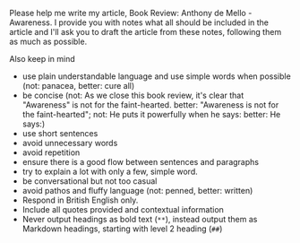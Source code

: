 
Please help me write my article, Book Review: Anthony de Mello - Awareness. I provide you with notes what all should be included in the article and I'll ask you to draft the article from these notes, following them as much as possible.

Also keep in mind
- use plain understandable language and use simple words when possible (not: panacea, better: cure all)
- be concise (not: As we close this book review, it's clear that "Awareness" is not for the faint-hearted. better: "Awareness is not for the faint-hearted"; not: He puts it powerfully when he says: better: He says:)
- use short sentences
- avoid unnecessary words
- avoid repetition
- ensure there is a good flow between sentences and paragraphs
- try to explain a lot with only a few, simple word.
- be conversational but not too casual
- avoid pathos and fluffy language (not: penned, better: written)
- Respond in British English only.
- Include all quotes provided and contextual information
- Never output headings as bold text (`**`), instead output them as Markdown headings, starting with level 2 heading (`##`)
